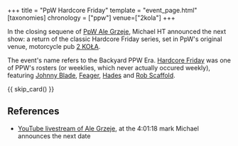 +++
title = "PpW Hardcore Friday"
template = "event_page.html"
[taxonomies]
chronology = ["ppw"]
venue=["2kola"]
+++

In the closing sequene of [PpW Ale Grzeje](@/e/ppw/2024-07-13-ppw-ale-grzeje.md), Michael HT announced the next show: a return of the classic Hardcore Friday series, set in PpW's original venue, motorcycle pub [2 KOŁA](@/v/2kola.md).

The event's name refers to the Backyard PPW Era. [Hardcore Friday][hf-wiki] was one of PPW's rosters (or weeklies, which never actually occured weekly), featuring [Johnny Blade](@/w/johnny-blade.md), [Feager](@/w/feager.md), [Hades](@/w/olgierd.md) and [Rob Scaffold](@/w/rob-scaffold.md).

{{ skip_card() }}

## References

* [YouTube livestream of Ale Grzeje](https://www.youtube.com/watch?v=UEQkSKMekCs&t=14480s&ab_channel=PpWEwenementWrestling), at the 4:01:18 mark Michael announces the next date

[hf-wiki]: http://ppw-fandom.tpwres.pl/hardcore-friday
